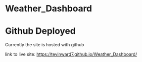 # Weather_Dashboard

# Github Deployed
Currently the site is hosted with github

link to live site: https://tevinward7.github.io/Weather_Dashboard/

